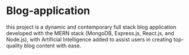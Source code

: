 # Blog-application
this project is a dynamic and contemporary full stack blog application developed with the MERN stack (MongoDB, Express.js, React.js, and Node.js), with Artificial Intelligence added to assist users in creating top-quality blog content with ease. 
